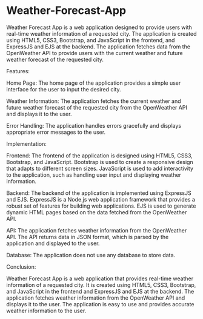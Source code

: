 # Weather-Forecast-App
Weather Forecast App is a web application designed to provide users with real-time weather information of a requested city. The application is created using HTML5, CSS3, Bootstrap, and JavaScript in the frontend, and ExpressJS and EJS at the backend. The application fetches data from the OpenWeather API to provide users with the current weather and future weather forecast of the requested city.

Features:

Home Page: The home page of the application provides a simple user interface for the user to input the desired city.

Weather Information: The application fetches the current weather and future weather forecast of the requested city from the OpenWeather API and displays it to the user.

Error Handling: The application handles errors gracefully and displays appropriate error messages to the user.

Implementation:

Frontend: The frontend of the application is designed using HTML5, CSS3, Bootstrap, and JavaScript. Bootstrap is used to create a responsive design that adapts to different screen sizes. JavaScript is used to add interactivity to the application, such as handling user input and displaying weather information.

Backend: The backend of the application is implemented using ExpressJS and EJS. ExpressJS is a Node.js web application framework that provides a robust set of features for building web applications. EJS is used to generate dynamic HTML pages based on the data fetched from the OpenWeather API.

API: The application fetches weather information from the OpenWeather API. The API returns data in JSON format, which is parsed by the application and displayed to the user.

Database: The application does not use any database to store data.

Conclusion:

Weather Forecast App is a web application that provides real-time weather information of a requested city. It is created using HTML5, CSS3, Bootstrap, and JavaScript in the frontend and ExpressJS and EJS at the backend. The application fetches weather information from the OpenWeather API and displays it to the user. The application is easy to use and provides accurate weather information to the user.
